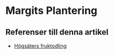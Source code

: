 # Margits Plantering

## Referenser till denna artikel

* [Högsäters fruktodling](högsäters%20frukodling)
